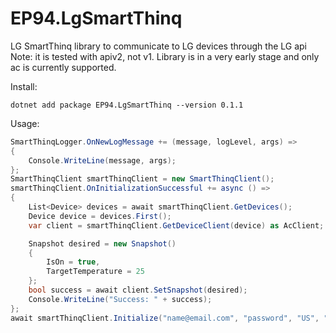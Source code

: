 # EP94.LgSmartThinq
 LG SmartThinq library to communicate to LG devices through the LG api Note: it is tested with apiv2, not v1. Library is in a very early stage and only ac is currently supported.
 
 Install:
 ```
 dotnet add package EP94.LgSmartThinq --version 0.1.1
 ```
 
 Usage:
 ```c#
 SmartThinqLogger.OnNewLogMessage += (message, logLevel, args) =>
 {
     Console.WriteLine(message, args);
 };
 SmartThinqClient smartThinqClient = new SmartThinqClient();
 smartThinqClient.OnInitializationSuccessful += async () =>
 {
     List<Device> devices = await smartThinqClient.GetDevices();
     Device device = devices.First();
     var client = smartThinqClient.GetDeviceClient(device) as AcClient;

     Snapshot desired = new Snapshot()
     {
         IsOn = true,
         TargetTemperature = 25
     };
     bool success = await client.SetSnapshot(desired);
     Console.WriteLine("Success: " + success);
 };
 await smartThinqClient.Initialize("name@email.com", "password", "US", "en-US");
```
